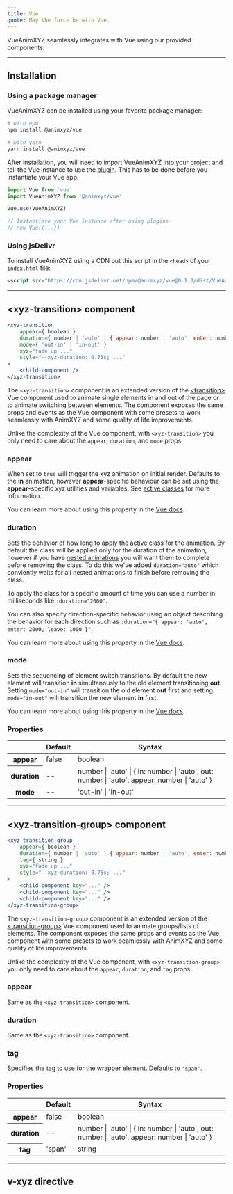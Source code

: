 ```yaml
---
title: Vue
quote: May the force be with Vue.
---
```


VueAnimXYZ seamlessly integrates with Vue using our provided components.

---
## Installation

### Using a package manager

VueAnimXYZ can be installed using your favorite package manager:

```bash
# with npm
npm install @animxyz/vue

# with yarn
yarn install @animxyz/vue
```

After installation, you will need to import VueAnimXYZ into your project and tell the Vue instance to use the [plugin](https://vuejs.org/v2/guide/plugins.html). This has to be done before you instantiate your Vue app.

```js
import Vue from 'vue'
import VueAnimXYZ from '@animxyz/vue'

Vue.use(VueAnimXYZ)

// Instantiate your Vue instance after using plugins
// new Vue({...})
```

### Using jsDelivr

To install VueAnimXYZ using a CDN put this script in the `<head>` of your `index.html` file:

```html
<script src="https://cdn.jsdelivr.net/npm/@animxyz/vue@0.1.0/dist/VueAnimXyz.js"></script>
```
---
## &lt;xyz-transition&gt; component

```jsx
<xyz-transition
	appear={ boolean }
	duration={ number | 'auto' | { appear: number | 'auto', enter: number | 'auto', leave: number | 'auto' } }
	mode={ 'out-in' | 'in-out' }
	xyz="fade up ..."
	style="--xyz-duration: 0.75s; ..."
>
	<child-component />
</xyz-transition>
```

The `<xyz-transition>` component is an extended version of the [&lt;transition&gt;](https://vuejs.org/v2/api/#transition) Vue component used to animate single elements in and out of the page or to animate switching between elements. The component exposes the same props and events as the Vue component with some presets to work seamlessly with AnimXYZ and some quality of life improvements.

Unlike the complexity of the Vue component, with `<xyz-transition>` you only need to care about the `appear`, `duration`, and `mode` props.

### appear

When set to `true` will trigger the xyz animation on initial render. Defaults to the **in** animation, however **appear**-specific behaviour can be set using the **appear**-specific xyz utilities and variables. See [active classes](#active-classes) for more information.

You can learn more about using this property in the [Vue docs](https://vuejs.org/v2/guide/transitions.html#Transitions-on-Initial-Render).

### duration

Sets the behavior of how long to apply the [active class](#active-classes) for the animation. By default the class will be applied only for the duration of the animation, however if you have [nested animations](#nesting) you will want them to complete before removing the class. To do this we've added `duration="auto"` which conviently waits for all nested animations to finish before removing the class.

To apply the class for a specific amount of time you can use a number in milliseconds like `:duration="2000"`.

You can also specify direction-specific behavior using an object describing the behavior for each direction such as `:duration="{ appear: 'auto', enter: 2000, leave: 1000 }"`.

You can learn more about using this property in the [Vue docs](https://vuejs.org/v2/guide/transitions.html#Explicit-Transition-Durations).

### mode

Sets the sequencing of element switch transitions. By default the new element will transition **in** simultanously to the old element transitioning **out**. Setting `mode="out-in"` will transition the old element **out** first and setting `mode="in-out"` will transition the new element **in** first.

You can learn more about using this property in the [Vue docs](https://vuejs.org/v2/guide/transitions.html#Transition-Modes).

### Properties

<div class="properties-table table-wrap">
	<table>
		<thead>
			<tr>
				<th></th>
				<th>Default</th>
				<th>Syntax</th>
			</tr>
		</thead>
		<tbody>
			<tr>
				<th scope="row">appear</th>
				<td>false</td>
				<td>boolean</td>
			</tr>
			<tr>
				<th scope="row">duration</th>
				<td>--</td>
				<td>number | 'auto' | { in: number | 'auto', out: number | 'auto', appear: number | 'auto' }</td>
			</tr>
			<tr>
				<th scope="row">mode</th>
				<td>--</td>
				<td>'out-in' | 'in-out'</td>
			</tr>
		</tbody>
	</table>
</div>

---
## &lt;xyz-transition-group&gt; component

```jsx
<xyz-transition-group
	appear={ boolean }
	duration={ number | 'auto' | { appear: number | 'auto', enter: number | 'auto', leave: number | 'auto' } }
	tag={ string }
	xyz="fade up ..."
	style="--xyz-duration: 0.75s; ..."
>
	<child-component key="..." />
	<child-component key="..." />
	<child-component key="..." />
</xyz-transition-group>
```

The `<xyz-transition-group>` component is an extended version of the [&lt;transition-group&gt;](https://vuejs.org/v2/api/#transition-group) Vue component used to animate groups/lists of elements. The component exposes the same props and events as the Vue component with some presets to work seamlessly with AnimXYZ and some quality of life improvements.

Unlike the complexity of the Vue component, with `<xyz-transition-group>` you only need to care about the `appear`, `duration`, and `tag` props.

### appear

Same as the `<xyz-transition>` component.

### duration

Same as the `<xyz-transition>` component.

### tag

Specifies the tag to use for the wrapper element. Defaults to `'span'`.

### Properties

<div class="properties-table table-wrap">
	<table>
		<thead>
			<tr>
				<th></th>
				<th>Default</th>
				<th>Syntax</th>
			</tr>
		</thead>
		<tbody>
			<tr>
				<th scope="row">appear</th>
				<td>false</td>
				<td>boolean</td>
			</tr>
			<tr>
				<th scope="row">duration</th>
				<td>--</td>
				<td>number | 'auto' | { in: number | 'auto', out: number | 'auto', appear: number | 'auto' }</td>
			</tr>
			<tr>
				<th scope="row">tag</th>
				<td>'span'</td>
				<td>string</td>
			</tr>
		</tbody>
	</table>
</div>

---
## v-xyz directive